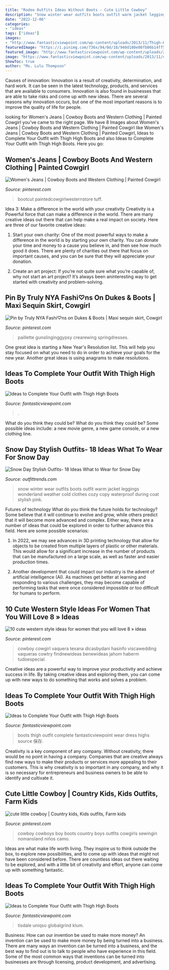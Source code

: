 ```yaml
---
title: "Rodeo Outfits Ideas Without Boots - Cute Little Cowboy"
description: "Snow winter wear outfits boots outfit warm jacket leggings wonderland weather cold clothes cozy copy waterproof during coat stylish pink"
date: "2022-12-06"
categories:
- "ideas"
tags: ["ideas"]
images:
- "http://www.fantasticviewpoint.com/wp-content/uploads/2013/11/Thigh-High-Boots-1.jpg"
featuredImage: "https://i.pinimg.com/736x/94/0d/18/940d180e00fb86b14ff5b1cbf396c595.jpg"
featured_image: "http://www.fantasticviewpoint.com/wp-content/uploads/2013/11/Thigh-High-Boots-Denim.jpg"
image: "https://www.fantasticviewpoint.com/wp-content/uploads/2013/11/celebrities_loves_thigh_high_boots.jpg"
ShowToc: true
author: "Ms. Lulu Thompson"
---
```



Causes of innovation:
Innovation is a result of creativity, determination, and hard work. It can be seen in the latest technology, products, and services that are available to consumers. Innovation is also found in businesses that are able to take risks and come up with new ideas. There are several reasons why innovation occurs, but one of the most important reasons is to improve the quality of life for people.

	

		
looking for Women&#039;s Jeans | Cowboy Boots and Western Clothing | Painted Cowgirl you've came to the right page. We have 8 Images about Women&#039;s Jeans | Cowboy Boots and Western Clothing | Painted Cowgirl like Women&#039;s Jeans | Cowboy Boots and Western Clothing | Painted Cowgirl, Ideas to Complete Your Outfit with Thigh High Boots and also Ideas to Complete Your Outfit with Thigh High Boots. Here you go:
		
    
## Women&#039;s Jeans | Cowboy Boots And Western Clothing | Painted Cowgirl

<img loading=lazy src="https://i.pinimg.com/736x/60/98/89/6098894b3ef52433e655c4db609eec2a.jpg" onerror="this.onerror=null;this.src='https://tse4.mm.bing.net/th?id=OIP.MkdwHFyTfWg6NnXW4mItwAHaJ3&amp;pid=15.1';" alt="Women&#039;s Jeans | Cowboy Boots and Western Clothing | Painted Cowgirl">

_Source: pinterest.com_

>bootcut paintedcowgirlwesternstore tuff. 

	

Idea 3: Make a difference in the world with your creativity
Creativity is a Powerful force that can make a difference in the world. There are many creative ideas out there that can help make a real impact on society. Here are three of our favorite creative ideas:
1. Start your own charity: One of the most powerful ways to make a difference in the world is by starting your own charity. You can donate your time and money to a cause you believe in, and then see how much good it does. There are plenty of charities out there that focus on important causes, and you can be sure that they will appreciate your donation.

2. Create an art project: If you’re not quite sure what you’re capable of, why not start an art project? It’s always been aninteresting way to get started with creativity and problem-solving.

    
## Pin By Truly NYA Fashi♡ns On Dukes &amp; Boots | Maxi Sequin Skirt, Cowgirl

<img loading=lazy src="https://i.pinimg.com/736x/6a/ef/6e/6aef6eeb3684be70ee762bb19f96ead2.jpg" onerror="this.onerror=null;this.src='https://tse3.mm.bing.net/th?id=OIP.kpMEupbF8yDCr4TFXVv0uwHaLE&amp;pid=15.1';" alt="Pin by Truly NYA Fashi♡ns on Dukes &amp; Boots | Maxi sequin skirt, Cowgirl">

_Source: pinterest.com_

>paillette gunslinginggypsy crearewing springdresses. 

	

One great idea is starting a New Year's Resolution list. This will help you stay focused on what you need to do in order to achieve your goals for the new year. Another great ideas is using anagrams to make resolutions.

    
## Ideas To Complete Your Outfit With Thigh High Boots

<img loading=lazy src="http://www.fantasticviewpoint.com/wp-content/uploads/2013/11/Thigh-High-Boots-Denim.jpg" onerror="this.onerror=null;this.src='https://tse4.mm.bing.net/th?id=OIP.8tkxtY0K-CNN3NPudX2BugHaLH&amp;pid=15.1';" alt="Ideas to Complete Your Outfit with Thigh High Boots">

_Source: fantasticviewpoint.com_

>. 

	

What do you think they could be?
What do you think they could be? Some possible ideas include: a new movie genre, a new game console, or a new clothing line.

    
## Snow Day Stylish Outfits- 18 Ideas What To Wear For Snow Day

<img loading=lazy src="https://www.outfittrends.com/wp-content/uploads/2016/01/13-2.jpg" onerror="this.onerror=null;this.src='https://tse3.mm.bing.net/th?id=OIP.YVxT4ZFuihBUjHWNF4HJQAHaLH&amp;pid=15.1';" alt="Snow Day Stylish Outfits- 18 Ideas What to Wear for Snow Day">

_Source: outfittrends.com_

>snow winter wear outfits boots outfit warm jacket leggings wonderland weather cold clothes cozy copy waterproof during coat stylish pink. 

	

Futures of technology
What do you think the future holds for technology? Some believe that it will continue to evolve and grow, while others predict that it will become more advanced and complex. Either way, there are a number of ideas that could be explored in order to further advance this field. Here are some possible scenarios:
1) In 2022, we may see advances in 3D printing technology that allow for objects to be created from multiple layers of plastic or other materials. This would allow for a significant increase in the number of products that can be manufactured on a large scale, as well as faster and easier production times.

2) Another development that could impact our industry is the advent of artificial intelligence (AI). As machines get better at learning and responding to various challenges, they may become capable of performing tasks that were once considered impossible or too difficult for humans to perform.

    
## 10 Cute Western Style Ideas For Women That You Will Love 8 » Ideas

<img loading=lazy src="https://i.pinimg.com/736x/94/0d/18/940d180e00fb86b14ff5b1cbf396c595.jpg" onerror="this.onerror=null;this.src='https://tse3.mm.bing.net/th?id=OIP.h79DdQRPIfTNDR4E2ewbVAHaLH&amp;pid=15.1';" alt="10 cute western style ideas for women that you will love 8 » ideas">

_Source: pinterest.com_

>cowboy cowgirl vaquera texana dicasbydani hasinfo viscawedding vaqueras cowtry findnewideas benewideas jahom haberm tudoespecial. 

	

Creative ideas are a powerful way to improve your productivity and achieve success in life. By taking creative ideas and exploring them, you can come up with new ways to do something that works and solves a problem.

    
## Ideas To Complete Your Outfit With Thigh High Boots

<img loading=lazy src="http://www.fantasticviewpoint.com/wp-content/uploads/2013/11/Thigh-High-Boots-1.jpg" onerror="this.onerror=null;this.src='https://tse1.mm.bing.net/th?id=OIP.UN7ptjC1N8ETNosB0diubQHaLH&amp;pid=15.1';" alt="Ideas to Complete Your Outfit with Thigh High Boots">

_Source: fantasticviewpoint.com_

>boots thigh outfit complete fantasticviewpoint wear dress highs source 保存. 

	

Creativity is a key component of any company. Without creativity, there would be no point in having a company. Companies that are creative always find new ways to make their products or services more appealing to their customers. This is why creativity is so important in any company, and why it is so necessary for entrepreneurs and business owners to be able to identify and cultivate it.

    
## Cute Little Cowboy | Country Kids, Kids Outfits, Farm Kids

<img loading=lazy src="https://i.pinimg.com/736x/d3/35/f9/d335f91b8f089d3afae0e47e3cb478e2--kids-cowboy-boots-little-cowboy.jpg" onerror="this.onerror=null;this.src='https://tse1.mm.bing.net/th?id=OIP.qmOyD6gkm0BAdQOs_mlaWwAAAA&amp;pid=15.1';" alt="cute little cowboy | Country kids, Kids outfits, Farm kids">

_Source: pinterest.com_

>cowboy cowboys boy boots country boys outfits cowgirls sewingin nomansland niños camo. 

	

Ideas are what make life worth living. They inspire us to think outside the box, to explore new possibilities, and to come up with ideas that might not have been considered before. There are countless ideas out there waiting to be explored, and with a little bit of creativity and effort, anyone can come up with something fantastic.

    
## Ideas To Complete Your Outfit With Thigh High Boots

<img loading=lazy src="https://www.fantasticviewpoint.com/wp-content/uploads/2013/11/celebrities_loves_thigh_high_boots.jpg" onerror="this.onerror=null;this.src='https://tse3.mm.bing.net/th?id=OIP.QcbZOQbY6mwc7mrHE4WY2wHaLG&amp;pid=15.1';" alt="Ideas to Complete Your Outfit with Thigh High Boots">

_Source: fantasticviewpoint.com_

>tisdale uniqso globalgrind klum. 

	

Business: How can our invention be used to make more money?
An invention can be used to make more money by being turned into a business. There are many ways an invention can be turned into a business, and the best way to find out is to talk to people who have experience in this field. Some of the most common ways that inventions can be turned into businesses are through licensing, product development, and advertising.

